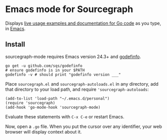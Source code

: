 # Emacs mode for Sourcegraph

Displays
[live usage examples and documentation for Go code](https://sourcegraph.com/github.com/golang/go@eb69476c66339ca494f98e65a78d315da99a9c79/-/def/GoPackage/net/http/-/Client/Get/-/info)
as you type, in [Emacs](https://www.gnu.org/software/emacs/).

## Install

sourcegraph-mode requires Emacs version 24.3+ and
[godefinfo](https://github.com/sqs/godefinfo).

``` shell
go get -u github.com/sqs/godefinfo
# ensure godefinfo is in your $PATH
godefinfo -v # should print "godefinfo version ___"
```

Place `sourcegraph.el` and `sourcegraph-autoloads.el` in any
directory, add that directory to your load path, and require
`'sourcegraph-autoloads`:

``` emacs-lisp
(add-to-list 'load-path "~/.emacs.d/personal")
(require 'sourcegraph)
(add-hook 'go-mode-hook 'sourcegraph-mode)
```

Evaluate these statements with `C-x C-e` or restart Emacs.

Now, open a `.go` file. When you put the cursor over any identifier,
your web browser will display context about it.

